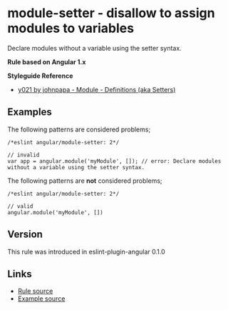 <!-- WARNING: Generated documentation. Edit docs and examples in the rule and examples file ('rules/module-setter.js', 'examples/module-setter.js'). -->

# module-setter - disallow to assign modules to variables

Declare modules without a variable using the setter syntax.

**Rule based on Angular 1.x**

**Styleguide Reference**

* [y021 by johnpapa - Module - Definitions (aka Setters)](https://github.com/johnpapa/angular-styleguide/blob/master/a1/README.md#style-y021)

## Examples

The following patterns are considered problems;

    /*eslint angular/module-setter: 2*/

    // invalid
    var app = angular.module('myModule', []); // error: Declare modules without a variable using the setter syntax.

The following patterns are **not** considered problems;

    /*eslint angular/module-setter: 2*/

    // valid
    angular.module('myModule', [])

## Version

This rule was introduced in eslint-plugin-angular 0.1.0

## Links

* [Rule source](/rules/module-setter.js)
* [Example source](/examples/module-setter.js)
